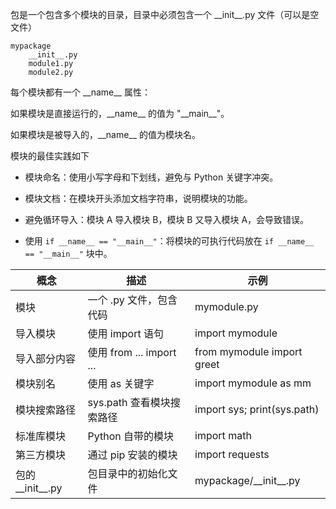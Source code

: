 包是一个包含多个模块的目录，目录中必须包含一个 \_\_init\_\_.py 文件（可以是空文件）

```
mypackage
    __init__.py
    module1.py
    module2.py
```

每个模块都有一个 \_\_name\_\_ 属性：

如果模块是直接运行的，\_\_name\_\_ 的值为 "\_\_main\_\_"。

如果模块是被导入的，\_\_name\_\_ 的值为模块名。

模块的最佳实践如下

- 模块命名：使用小写字母和下划线，避免与 Python 关键字冲突。

- 模块文档：在模块开头添加文档字符串，说明模块的功能。

- 避免循环导入：模块 A 导入模块 B，模块 B 又导入模块 A，会导致错误。

- 使用 `if __name__ == "__main__"`：将模块的可执行代码放在 `if __name__ == "__main__"` 块中。

| 概念             | 描述                      | 示例                        |
| ---------------- | ------------------------- | --------------------------- |
| 模块             | 一个 .py 文件，包含代码   | mymodule.py                 |
| 导入模块         | 使用 import 语句          | import mymodule             |
| 导入部分内容     | 使用 from ... import ...  | from mymodule import greet  |
| 模块别名         | 使用 as 关键字            | import mymodule as mm       |
| 模块搜索路径     | sys.path 查看模块搜索路径 | import sys; print(sys.path) |
| 标准库模块       | Python 自带的模块         | import math                 |
| 第三方模块       | 通过 pip 安装的模块       | import requests             |
| 包的 \_\_init\_\_.py | 包目录中的初始化文件      | mypackage/\_\_init\_\_.py       |
